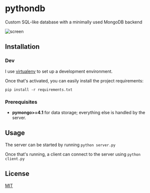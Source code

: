 # pythondb
Custom SQL-like database with a minimally used MongoDB backend

![screen](misc/screen.png)

## Installation

### Dev

I use [virtualenv](https://virtualenv.pypa.io/en/stable/) to set up a development environment.

Once that's activated, you can easily install the project requirements:
```
pip install -r requirements.txt
```

### Prerequisites

* **pymongo>=4.1** for data storage; everything else is handled by the server.

## Usage

The server can be started by running `python server.py`

Once that's running, a client can connect to the server using `python client.py`

## License

[MIT](LICENSE)
